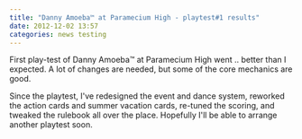 ```yaml
---
title: "Danny Amoeba™ at Paramecium High - playtest#1 results"
date: 2012-12-02 13:57
categories: news testing
---
```

First play-test of Danny Amoeba&trade; at Paramecium High went .. better than I expected.  A lot of changes are needed, but some of the core mechanics are good.

Since the playtest, I've redesigned the event and dance system, reworked the action cards and summer vacation cards, re-tuned the scoring, and tweaked the rulebook all over the place.  Hopefully I'll be able to arrange another playtest soon.
